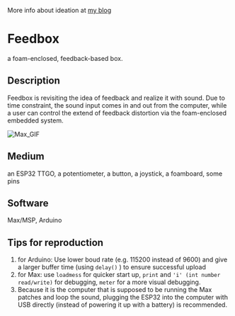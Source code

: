 More info about ideation at [my blog](https://hannahz.vercel.app/creative-embedded-sound)


# Feedbox
a foam-enclosed, feedback-based box. 

## Description

Feedbox is revisiting the idea of feedback and realize it with sound. Due to time constraint, the sound input comes in and out from the computer, while a user can control the extend of feedback distortion via the foam-enclosed embedded system.

![Max_GIF](https://user-images.githubusercontent.com/83347817/157151461-7a0bbc41-bd8e-4a2b-970c-3e0c1db8218a.gif)

## Medium
an ESP32 TTGO, a potentiometer, a button, a joystick, a foamboard, some pins

## Software
Max/MSP, Arduino

## Tips for reproduction

1. for Arduino: Use lower boud rate (e.g. 115200 instead of 9600) and give a larger buffer time (using `delay()` ) to ensure successful upload
2. for Max: use `loadmess` for quicker start up, `print` and `'i' (int number read/write)` for debugging, `meter` for a more visual debugging.
3. Because it is the computer that is supposed to be running the Max patches and loop the sound, plugging the ESP32 into the computer with USB directly (instead of powering it up with a battery) is recommended.
